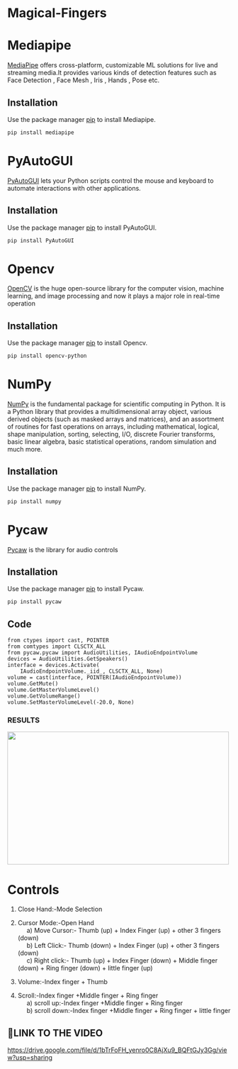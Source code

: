 # Magical-Fingers




# Mediapipe

[MediaPipe](https://google.github.io/mediapipe/) offers cross-platform, customizable ML solutions for live and streaming media.It provides various kinds of detection features such as Face Detection , Face Mesh , Iris , Hands , Pose etc.

## Installation

Use the package manager [pip](https://pip.pypa.io/en/stable/) to install Mediapipe.

```bash
pip install mediapipe
```

# PyAutoGUI



[PyAutoGUI](https://pyautogui.readthedocs.io/en/latest/) lets your Python scripts control the mouse and keyboard to automate interactions with other applications.
## Installation

Use the package manager [pip](https://pip.pypa.io/en/stable/) to install PyAutoGUI.

```bash
pip install PyAutoGUI
```


# Opencv


[OpenCV](https://opencv.org/) is the huge open-source library for the computer vision, machine learning, and image processing and now it plays a major role in real-time operation

## Installation

Use the package manager [pip](https://pip.pypa.io/en/stable/) to install Opencv.

```bash
pip install opencv-python
```

# NumPy


[NumPy](https://numpy.org/) is the fundamental package for scientific computing in Python. It is a Python library that provides a multidimensional array object, various derived objects (such as masked arrays and matrices), and an assortment of routines for fast operations on arrays, including mathematical, logical, shape manipulation, sorting, selecting, I/O, discrete Fourier transforms, basic linear algebra, basic statistical operations, random simulation and much more.
## Installation

Use the package manager [pip](https://pip.pypa.io/en/stable/) to install NumPy.

```bash
pip install numpy
```
# Pycaw


[Pycaw](https://github.com/AndreMiras/pycaw) is the library for audio controls

## Installation

Use the package manager [pip](https://pip.pypa.io/en/stable/) to install Pycaw.

```bash
pip install pycaw
```


## Code

```
from ctypes import cast, POINTER
from comtypes import CLSCTX_ALL
from pycaw.pycaw import AudioUtilities, IAudioEndpointVolume
devices = AudioUtilities.GetSpeakers()
interface = devices.Activate(
    IAudioEndpointVolume._iid_, CLSCTX_ALL, None)
volume = cast(interface, POINTER(IAudioEndpointVolume))
volume.GetMute()
volume.GetMasterVolumeLevel()
volume.GetVolumeRange()
volume.SetMasterVolumeLevel(-20.0, None)
```

### RESULTS
<img src="https://imgur.com/I1tt2T7.gif" width="500" height="300">



# Controls

1) Close Hand:-Mode Selection<br/>

2) Cursor Mode:-Open Hand<br/>
    &nbsp;&nbsp;&nbsp;&nbsp;&nbsp;a) Move Cursor:- Thumb (up) + Index Finger (up) + other 3 fingers (down)<br/>
    &nbsp;&nbsp;&nbsp;&nbsp;&nbsp;b) Left Click:-  Thumb (down) + Index Finger (up) + other 3 fingers (down)<br/>
    &nbsp;&nbsp;&nbsp;&nbsp;&nbsp;c) Right click:- Thumb (up) + Index Finger (down) + Middle finger (down) + Ring finger (down) + little finger (up)
    
3) Volume:-Index finger + Thumb<br/>

4) Scroll:-Index finger +Middle finger + Ring finger<br/>
 &nbsp;&nbsp;&nbsp;&nbsp;&nbsp;a) scroll up:-Index finger +Middle finger + Ring finger<br/>
 &nbsp;&nbsp;&nbsp;&nbsp;&nbsp;b) scroll down:-Index finger +Middle finger + Ring finger + little finger<br/>
 
## 🔗LINK TO THE VIDEO

https://drive.google.com/file/d/1bTrFoFH_yenro0C8AjXu9_BQFtGJy3Gg/view?usp=sharing

